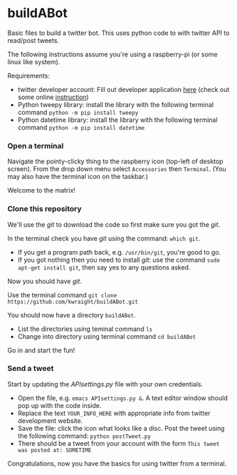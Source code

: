 # buildABot
Basic files to build a twitter bot. This uses python code to with twitter API to read/post tweets.

The following instructions assume you're using a raspberry-pi (or some linux like system).

Requirements:
* twitter developer account: Fill out developer application [here](https://developer.twitter.com) (check out some online [instruction](http://docs.inboundnow.com/guide/create-twitter-application/))
* Python tweepy library: install the library with the following terminal command `python -m pip install tweepy`
* Python datetime library: install the library with the following terminal command `python -m pip install datetime`

### Open a terminal

Navigate the pointy-clicky thing to the raspberry icon (top-left of desktop screen). From the drop down menu select `Accessories` then `Terminal`. 
(You may also have the terminal icon on the taskbar.)

Welcome to the matrix!

### Clone this repository

We'll use the *git* to download the code so first make sure you got the *git*.

In the terminal check you have *git* using the command: `which git`. 
  * If you get a program path back, e.g. `/usr/bin/git`,  you're good to go.
  * If you got nothing then you need to install *git*: use the command `sudo apt-get install git`, then say yes to any questions asked.
  
Now you should have *git*.

Use the terminal command `git clone https://github.com/kwraight/buildABot.git`

You should now have a directory `buildABot`. 
  * List the directories using teminal command `ls`
  * Change into directory using terminal command `cd buildABot`
  
Go in and start the fun!

### Send a tweet

Start by updating the *APIsettings.py* file with your own credentials. 
  * Open the file, e.g. `emacs APIsettings.py &`. A text editor window should pop up with the code inside.
  * Replace the text `YOUR_INFO_HERE` with appropriate info from twitter development website.
  * Save the file: click the icon what looks like a disc.
Post the tweet using the following command: `python postTweet.py`
  * There should be a tweet from your account with the form `This tweet was posted at: SOMETIME`

Congratulations, now you have the basics for using twitter from a terminal.
